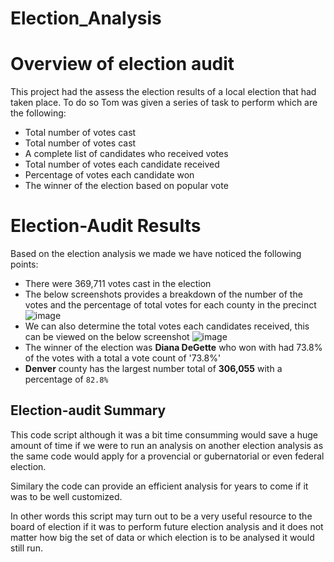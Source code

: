 # Election_Analysis
# Overview of election audit
This project had the assess the election results of a local election that had taken place.
To do so Tom was given a series of task to perform which are the following:
- Total number of votes cast
- Total number of votes cast
- A complete list of candidates who received votes
- Total number of votes each candidate received
- Percentage of votes each candidate won
- The winner of the election based on popular vote

# Election-Audit Results
Based on the election analysis we made we have noticed the following points:
- There were 369,711 votes cast in the election
- The below screenshots provides a breakdown of the number of the votes and the percentage of total votes for each county in the precinct 
![image](https://user-images.githubusercontent.com/99924850/159186254-9eeb129a-930f-4f59-90d2-eebe7a4db216.png)
- We can also determine the total votes each candidates received, this can be viewed on the below screenshot
![image](https://user-images.githubusercontent.com/99924850/159186390-0d92b877-e21c-40ac-948a-61a5103b55e8.png)
- The winner of the election was **Diana DeGette** who won with had 73.8% of the votes with a total a vote count of '73.8%'
- **Denver** county has the largest number total of **306,055** with a percentage of `82.8%`  
## Election-audit Summary
This code script although it was a bit time consumming would save a huge amount of time if we were to run an analysis on another election analysis as the same code would apply for a provencial or gubernatorial or even federal election.

Similary the code can provide an efficient analysis for years to come if it was to be well customized.

In other words this script may turn out to be a very useful resource to the board of election if it was to perform future election analysis and it does not matter how big the set of data or which election is to be analysed it would still run.
